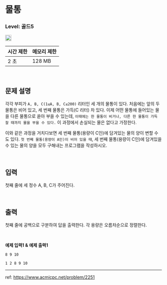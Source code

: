 # 물통

### Level: 골드5

<img src="https://d2gd6pc034wcta.cloudfront.net/tier/11.svg" style="width: 20px" />

<br>

| 시간 제한 | 메모리 제한 |
| -------- | ---------- |
| 2 초 | 128 MB |

<br>

## 문제 설명

각각 부피가 `A, B, C(1≤A, B, C≤200)` 리터인 세 개의 물통이 있다. 처음에는 앞의 두 물통은 비어 있고, 세 번째 물통은 가득(C 리터) 차 있다. 이제 어떤 물통에 들어있는 물을 다른 물통으로 쏟아 부을 수 있는데, `이때에는 한 물통이 비거나, 다른 한 물통이 가득 찰 때까지 물을 부을 수 있다.` 이 과정에서 손실되는 물은 없다고 가정한다.

이와 같은 과정을 거치다보면 세 번째 물통(용량이 C인)에 담겨있는 물의 양이 변할 수도 있다. `첫 번째 물통(용량이 A인)이 비어 있을 때`, 세 번째 물통(용량이 C인)에 담겨있을 수 있는 물의 양을 모두 구해내는 프로그램을 작성하시오.

<br>

## 입력

첫째 줄에 세 정수 A, B, C가 주어진다.

<br>

## 출력

첫째 줄에 공백으로 구분하여 답을 출력한다. 각 용량은 오름차순으로 정렬한다.

<br>

**예제 입력1 & 예제 출력1**

```
8 9 10

```

```
1 2 8 9 10

```

---

ref: https://www.acmicpc.net/problem/2251
